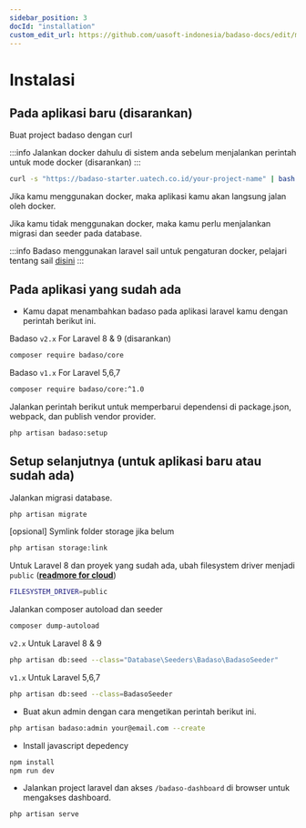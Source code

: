 ```yaml
---
sidebar_position: 3
docId: "installation"
custom_edit_url: https://github.com/uasoft-indonesia/badaso-docs/edit/main/i18n/id/docusaurus-plugin-content-docs/current/getting-started/installation.md
---
```


# Instalasi

## Pada aplikasi baru (disarankan)

Buat project badaso dengan curl

:::info
Jalankan docker dahulu di sistem anda sebelum menjalankan perintah untuk mode docker (disarankan)
:::

```bash
curl -s "https://badaso-starter.uatech.co.id/your-project-name" | bash
```

Jika kamu menggunakan docker, maka aplikasi kamu akan langsung jalan oleh docker.

Jika kamu tidak menggunakan docker, maka kamu perlu menjalankan migrasi dan seeder pada database.

:::info
Badaso menggunakan laravel sail untuk pengaturan docker, pelajari tentang sail [disini](https://laravel.com/docs/9.x/sail)
:::

## Pada aplikasi yang sudah ada

- Kamu dapat menambahkan badaso pada aplikasi laravel kamu dengan perintah berikut ini.

Badaso `v2.x` For Laravel 8 & 9 (disarankan)

```bash
composer require badaso/core
```

Badaso `v1.x` For Laravel 5,6,7

```bash
composer require badaso/core:^1.0
```

Jalankan perintah berikut untuk memperbarui dependensi di package.json, webpack, dan publish vendor provider.

```bash
php artisan badaso:setup
```

## Setup selanjutnya (untuk aplikasi baru atau sudah ada)

Jalankan migrasi database.

```bash
php artisan migrate
```

[opsional] Symlink folder storage jika belum

```bash
php artisan storage:link
```

Untuk Laravel 8 dan proyek yang sudah ada, ubah filesystem driver menjadi `public` (**[readmore for cloud](/core-concept/storage)**)

```bash
FILESYSTEM_DRIVER=public
```

Jalankan composer autoload dan seeder

```bash
composer dump-autoload
```

`v2.x` Untuk Laravel 8 & 9

```bash
php artisan db:seed --class="Database\Seeders\Badaso\BadasoSeeder"
```

`v1.x` Untuk Laravel 5,6,7

```bash
php artisan db:seed --class=BadasoSeeder
```

- Buat akun admin dengan cara mengetikan perintah berikut ini.

```bash
php artisan badaso:admin your@email.com --create
```

- Install javascript depedency

```bash
npm install
npm run dev
```

- Jalankan project laravel dan akses `/badaso-dashboard` di browser untuk mengakses dashboard.

```bash
php artisan serve
```

